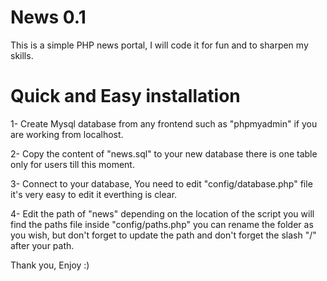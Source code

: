 News 0.1
========

This is a simple PHP news portal, I will code it for fun and to sharpen my skills.

Quick and Easy installation
===========================

1- Create Mysql database from any frontend such as "phpmyadmin" if you are working from localhost.

2- Copy the content of "news.sql" to your new database there is one table only for users till this moment.

3- Connect to your database, You need to edit "config/database.php" file it's very easy to edit it everthing is clear.

4- Edit the path of "news" depending on the location of the script you will find the paths file inside "config/paths.php" you can rename the folder as you wish, but don't forget to update the path and don't forget the slash "/" after your path.

Thank you, Enjoy :)
